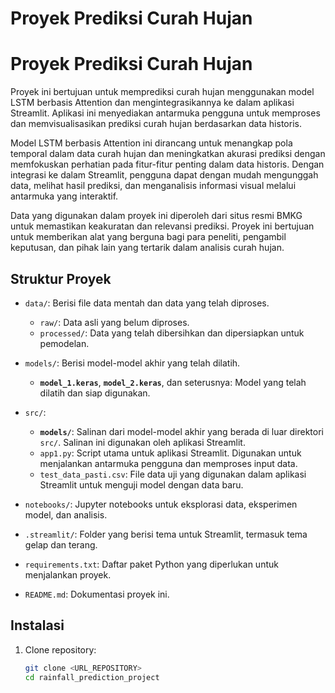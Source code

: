 # Proyek Prediksi Curah Hujan

# Proyek Prediksi Curah Hujan

Proyek ini bertujuan untuk memprediksi curah hujan menggunakan model LSTM berbasis Attention dan mengintegrasikannya ke dalam aplikasi Streamlit. Aplikasi ini menyediakan antarmuka pengguna untuk memproses dan memvisualisasikan prediksi curah hujan berdasarkan data historis. 

Model LSTM berbasis Attention ini dirancang untuk menangkap pola temporal dalam data curah hujan dan meningkatkan akurasi prediksi dengan memfokuskan perhatian pada fitur-fitur penting dalam data historis. Dengan integrasi ke dalam Streamlit, pengguna dapat dengan mudah mengunggah data, melihat hasil prediksi, dan menganalisis informasi visual melalui antarmuka yang interaktif.

Data yang digunakan dalam proyek ini diperoleh dari situs resmi BMKG untuk memastikan keakuratan dan relevansi prediksi. Proyek ini bertujuan untuk memberikan alat yang berguna bagi para peneliti, pengambil keputusan, dan pihak lain yang tertarik dalam analisis curah hujan.


## Struktur Proyek

- `data/`: Berisi file data mentah dan data yang telah diproses.
  - `raw/`: Data asli yang belum diproses.
  - `processed/`: Data yang telah dibersihkan dan dipersiapkan untuk pemodelan.

- `models/`: Berisi model-model akhir yang telah dilatih.
  - **`model_1.keras`**, **`model_2.keras`**, dan seterusnya: Model yang telah dilatih dan siap digunakan.

- `src/`:
  - **`models/`**: Salinan dari model-model akhir yang berada di luar direktori `src/`. Salinan ini digunakan oleh aplikasi Streamlit.
  - `app1.py`: Script utama untuk aplikasi Streamlit. Digunakan untuk menjalankan antarmuka pengguna dan memproses input data.
  - `test_data_pasti.csv`: File data uji yang digunakan dalam aplikasi Streamlit untuk menguji model dengan data baru.

- `notebooks/`: Jupyter notebooks untuk eksplorasi data, eksperimen model, dan analisis. 

- `.streamlit/`: Folder yang berisi tema untuk Streamlit, termasuk tema gelap dan terang.

- `requirements.txt`: Daftar paket Python yang diperlukan untuk menjalankan proyek.

- `README.md`: Dokumentasi proyek ini.

## Instalasi

1. Clone repository:
   ```bash
   git clone <URL_REPOSITORY>
   cd rainfall_prediction_project
